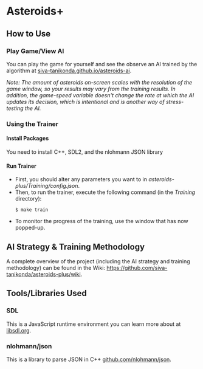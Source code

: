 # Asteroids+
## How to Use
### Play Game/View AI
You can play the game for yourself and see the observe an AI trained by the algorithm at [siva-tanikonda.github.io/asteroids-ai](https://siva-tanikonda.github.io/asteroids-ai/).

*Note: The amount of asteroids on-screen scales with the resolution of the game window, so your results may vary from the training results. In addition, the game-speed variable doesn't change the rate at which the AI updates its decision, which is intentional and is another way of stress-testing the AI.*
### Using the Trainer
#### Install Packages
You need to install C++, SDL2, and the nlohmann JSON library
#### Run Trainer
* First, you should alter any parameters you want to in *asteroids-plus/Training/config.json*.
* Then, to run the trainer, execute the following command (in the *Training* directory):
  ```
  $ make train
  ```
* To monitor the progress of the training, use the window that has now popped-up.

## AI Strategy & Training Methodology
A complete overview of the project (including the AI strategy and training methodology) can be found in the Wiki: https://github.com/siva-tanikonda/asteroids-plus/wiki.

## Tools/Libraries Used
### SDL
This is a JavaScript runtime environment you can learn more about at [libsdl.org](https://www.libsdl.org/).
### nlohmann/json
This is a library to parse JSON in C++ [github.com/nlohmann/json](https://github.com/nlohmann/json/).
